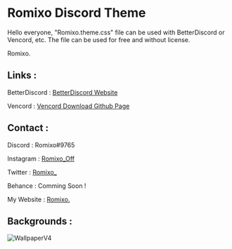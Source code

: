 # Romixo Discord Theme

Hello everyone,
"Romixo.theme.css" file can be used with BetterDiscord or Vencord, etc.
The file can be used for free and without license.

Romixo.

## Links :

BetterDiscord : [BetterDiscord Website](https://betterdiscord.app/)

Vencord : [Vencord Download Github Page](https://github.com/Vencord/Installer#vencord-installer)

## Contact :

Discord : Romixo#9765

Instagram : [Romixo_Off](https://www.instagram.com/romixo_off/)

Twitter : [Romixo_](https://twitter.com/Romixo_)

Behance : Comming Soon !

My Website : [Romixo.](www.Romixo.rf.gd)


## Backgrounds :


![WallpaperV4](https://user-images.githubusercontent.com/126079165/236552221-772262ae-d1ca-43d6-a6ed-8820b2a4186b.jpeg)
